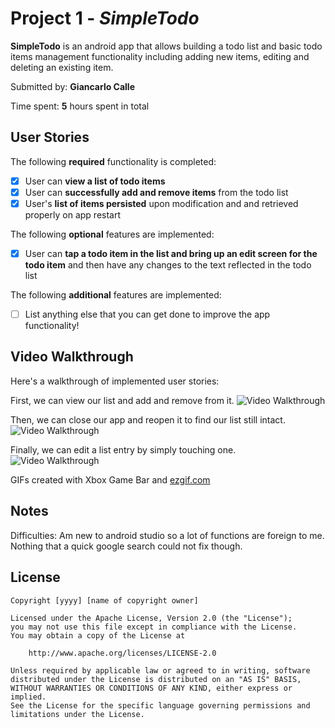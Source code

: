 # Project 1 - *SimpleTodo*

**SimpleTodo** is an android app that allows building a todo list and basic todo items management functionality including adding new items, editing and deleting an existing item.

Submitted by: **Giancarlo Calle**

Time spent: **5** hours spent in total

## User Stories

The following **required** functionality is completed:

* [x] User can **view a list of todo items**
* [x] User can **successfully add and remove items** from the todo list
* [x] User's **list of items persisted** upon modification and and retrieved properly on app restart

The following **optional** features are implemented:

* [x] User can **tap a todo item in the list and bring up an edit screen for the todo item** and then have any changes to the text reflected in the todo list

The following **additional** features are implemented:

* [ ] List anything else that you can get done to improve the app functionality!

## Video Walkthrough

Here's a walkthrough of implemented user stories:

First, we can view our list and add and remove from it.
<img src='https://i.imgur.com/hgMC3wA.gif' title='simpleTodo_addRemove' width='' alt='Video Walkthrough' />

Then, we can close our app and reopen it to find our list still intact.
<img src='https://i.imgur.com/N3uul5b.mp4' title='simpleTodo_persistence' width='' alt='Video Walkthrough' />

Finally, we can edit a list entry by simply touching one. 
<img src='https://i.imgur.com/bP728TF.gif' title='simpleTodo_edit' width='' alt='Video Walkthrough' />

GIFs created with Xbox Game Bar and [ezgif.com](https://ezgif.com/video-to-gif)

## Notes

Difficulties:
Am new to android studio so a lot of functions are foreign to me. Nothing that a quick google search could not fix though.

## License

    Copyright [yyyy] [name of copyright owner]

    Licensed under the Apache License, Version 2.0 (the "License");
    you may not use this file except in compliance with the License.
    You may obtain a copy of the License at

        http://www.apache.org/licenses/LICENSE-2.0

    Unless required by applicable law or agreed to in writing, software
    distributed under the License is distributed on an "AS IS" BASIS,
    WITHOUT WARRANTIES OR CONDITIONS OF ANY KIND, either express or implied.
    See the License for the specific language governing permissions and
    limitations under the License.
